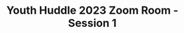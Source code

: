 ---
title: Youth Huddle 2023 Zoom Room - Session 1
redirect_to: https://ateneo-edu.zoom.us/j/93939148303?pwd=VjAyNTlzOHdjTGtUbGs4MTZzQ3BMdz09
redirect_from: 
  - /YH23Session1
  - /yh23session1
---